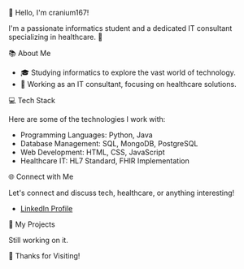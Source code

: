 👋 Hello, I'm cranium167!

I'm a passionate informatics student and a dedicated IT consultant specializing in healthcare. 🚀

📚 About Me

- 🎓 Studying informatics to explore the vast world of technology.
- 💼 Working as an IT consultant, focusing on healthcare solutions.

💻 Tech Stack

Here are some of the technologies I work with:

- Programming Languages: Python, Java
- Database Management: SQL, MongoDB, PostgreSQL
- Web Development: HTML, CSS, JavaScript
- Healthcare IT: HL7 Standard, FHIR Implementation

🌐 Connect with Me

Let's connect and discuss tech, healthcare, or anything interesting!

- [LinkedIn Profile](https://de.linkedin.com/in/jovan-vojinovski-b34aa8290)

🚀 My Projects

Still working on it.
<!--
Check out some of the projects I've been working on:

1. [Project 1](Link to Project 1) - Brief description.
2. [Project 2](Link to Project 2) - Brief description.
3. [Project 3](Link to Project 3) - Brief description.

Feel free to explore and contribute!

📫 Contact Me

Have a project in mind or just want to chat? Reach out to me:

- Email: your.email@example.com
- Website: [Your Portfolio/Website](Your Portfolio/Website Link)
-->
🎉 Thanks for Visiting!
